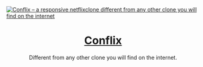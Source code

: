 <a href="https://conflixtv.vercel.app/">
  <img alt="Conflix – a responsive netflixclone different from any other clone you will find on the internet" src="https://github.com/user-attachments/assets/57a6e289-5bd9-4e9e-a2c2-36eeeb04ecd5">
  <h1 align="center">Conflix</h1>
</a>

<p align="center">
  Different from any other clone you will find on the internet.
</p>

